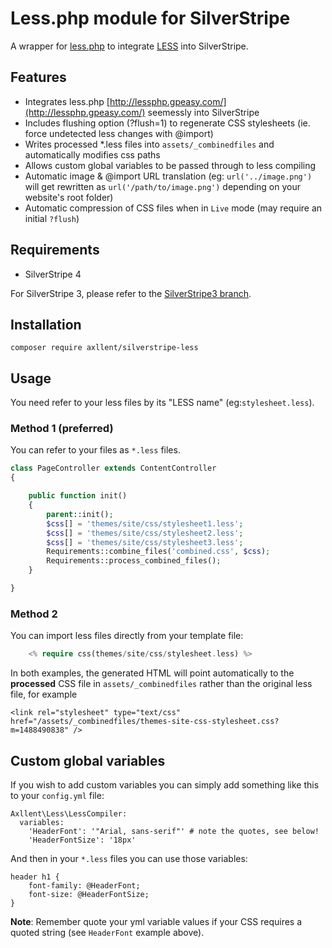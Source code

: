 # Less.php module for SilverStripe
A wrapper for [less.php](http://lessphp.gpeasy.com/) to integrate [LESS](http://lesscss.org/) into SilverStripe.

## Features
- Integrates less.php [http://lessphp.gpeasy.com/](http://lessphp.gpeasy.com/) seemessly into SilverStripe
- Includes flushing option (?flush=1) to regenerate CSS stylesheets (ie. force undetected less changes with @import)
- Writes processed *.less files into `assets/_combinedfiles` and automatically modifies css paths
- Allows custom global variables to be passed through to less compiling
- Automatic image & @import URL translation (eg: `url('../image.png')` will get rewritten
as `url('/path/to/image.png')` depending on your website's root folder)
- Automatic compression of CSS files when in `Live` mode (may require an initial `?flush`)

## Requirements
- SilverStripe 4

For SilverStripe 3, please refer to the [SilverStripe3 branch](https://github.com/axllent/silverstripe-less/tree/silverstripe3).


## Installation
```
composer require axllent/silverstripe-less
```

## Usage
You need refer to your less files by its "LESS name" (eg:`stylesheet.less`).

### Method 1 (preferred)
You can refer to your files as `*.less` files.

```php
class PageController extends ContentController
{

    public function init()
    {
        parent::init();
        $css[] = 'themes/site/css/stylesheet1.less';
        $css[] = 'themes/site/css/stylesheet2.less';
        $css[] = 'themes/site/css/stylesheet3.less';
        Requirements::combine_files('combined.css', $css);
        Requirements::process_combined_files();
    }

}
```

### Method 2

You can import less files directly from your template file:

```php
    <% require css(themes/site/css/stylesheet.less) %>
```

In both examples, the generated HTML will point automatically to the **processed** CSS file in `assets/_combinedfiles` rather than the original less file, for example
```
<link rel="stylesheet" type="text/css"  href="/assets/_combinedfiles/themes-site-css-stylesheet.css?m=1488490838" />
```


## Custom global variables
If you wish to add custom variables you can simply add something like this to your `config.yml` file:

```
Axllent\Less\LessCompiler:
  variables:
    'HeaderFont': '"Arial, sans-serif"' # note the quotes, see below!
    'HeaderFontSize': '18px'
```

And then in your `*.less` files you can use those variables:

```
header h1 {
    font-family: @HeaderFont;
    font-size: @HeaderFontSize;
}
```

**Note**: Remember quote your yml variable values if your CSS requires a quoted string (see `HeaderFont` example above).
